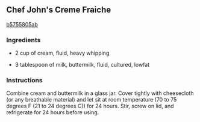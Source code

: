## Chef John's Creme Fraiche

[b5755805ab](http://allrecipes.com/recipe/chef-johns-creme-fraiche/)

### Ingredients

 - 2 cup of cream, fluid, heavy whipping

 - 3 tablespoon of milk, buttermilk, fluid, cultured, lowfat

### Instructions

Combine cream and buttermilk in a glass jar. Cover tightly with cheesecloth (or any breathable material) and let sit at room temperature (70 to 75 degrees F (21 to 24 degrees C)) for 24 hours. Stir, screw on lid, and refrigerate for 24 hours before using.